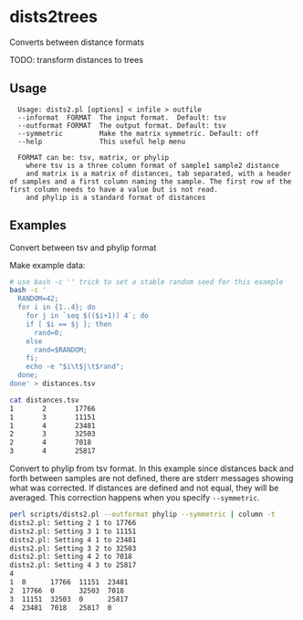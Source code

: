 # dists2trees

Converts between distance formats

TODO: transform distances to trees

## Usage

```text
  Usage: dists2.pl [options] < infile > outfile
  --informat  FORMAT  The input format.  Default: tsv
  --outformat FORMAT  The output format. Default: tsv
  --symmetric         Make the matrix symmetric. Default: off
  --help              This useful help menu

  FORMAT can be: tsv, matrix, or phylip
    where tsv is a three column format of sample1 sample2 distance
    and matrix is a matrix of distances, tab separated, with a header of samples and a first column naming the sample. The first row of the first column needs to have a value but is not read.
    and phylip is a standard format of distances
```

## Examples

Convert between tsv and phylip format

Make example data:

```bash
# use bash -c '' trick to set a stable random seed for this example
bash -c '
  RANDOM=42; 
  for i in {1..4}; do 
    for j in `seq $(($i+1)) 4`; do 
    if [ $i == $j ]; then 
      rand=0; 
    else 
      rand=$RANDOM; 
    fi; 
    echo -e "$i\t$j\t$rand"; 
  done; 
done' > distances.tsv

cat distances.tsv
1       2       17766
1       3       11151
1       4       23481
2       3       32503
2       4       7018
3       4       25817
```

Convert to phylip from tsv format.
In this example since distances back and forth between samples are not defined,
there are stderr messages showing what was corrected.
If distances are defined and not equal, they will be averaged.
This correction happens when you specify `--symmetric`.

```bash
perl scripts/dists2.pl --outformat phylip --symmetric | column -t
dists2.pl: Setting 2 1 to 17766
dists2.pl: Setting 3 1 to 11151
dists2.pl: Setting 4 1 to 23481
dists2.pl: Setting 3 2 to 32503
dists2.pl: Setting 4 2 to 7018
dists2.pl: Setting 4 3 to 25817
4
1  0      17766  11151  23481
2  17766  0      32503  7018
3  11151  32503  0      25817
4  23481  7018   25817  0
```
